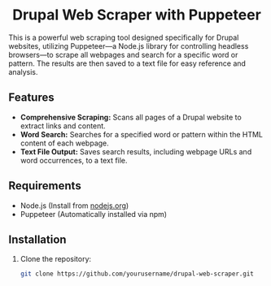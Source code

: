 # <div align="center">Drupal Web Scraper with Puppeteer</div>

This is a powerful web scraping tool designed specifically for Drupal websites, utilizing Puppeteer—a Node.js library for controlling headless browsers—to scrape all webpages and search for a specific word or pattern. The results are then saved to a text file for easy reference and analysis.

## Features

- **Comprehensive Scraping:** Scans all pages of a Drupal website to extract links and content.
- **Word Search:** Searches for a specified word or pattern within the HTML content of each webpage.
- **Text File Output:** Saves search results, including webpage URLs and word occurrences, to a text file.

## Requirements

- Node.js (Install from [nodejs.org](https://nodejs.org/))
- Puppeteer (Automatically installed via npm)

## Installation

1. Clone the repository:
   ```bash
   git clone https://github.com/yourusername/drupal-web-scraper.git
